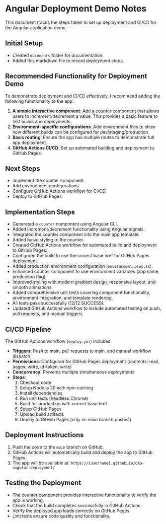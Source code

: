 # Angular Deployment Demo Notes

This document tracks the steps taken to set up deployment and CI/CD for the Angular application demo.

## Initial Setup
- Created `documents` folder for documentation.
- Added this markdown file to record deployment steps.

## Recommended Functionality for Deployment Demo
To demonstrate deployment and CI/CD effectively, I recommend adding the following functionality to the app:
1. **A simple interactive component**: Add a counter component that allows users to increment/decrement a value. This provides a basic feature to test builds and deployments.
2. **Environment-specific configurations**: Add environment files to show how different builds can be configured for dev/staging/production.
3. **Basic routing**: Ensure the app has multiple routes to demonstrate full app deployment.
4. **GitHub Actions CI/CD**: Set up automated building and deployment to GitHub Pages.

## Next Steps
- Implement the counter component.
- Add environment configurations.
- Configure GitHub Actions workflow for CI/CD.
- Deploy to GitHub Pages.

## Implementation Steps
- Generated a `counter` component using Angular CLI.
- Added increment/decrement functionality using Angular signals.
- Integrated the counter component into the main app template.
- Added basic styling to the counter.
- Created GitHub Actions workflow for automated build and deployment to GitHub Pages.
- Configured the build to use the correct base href for GitHub Pages deployment.
- Added production environment configuration (`environment.prod.ts`).
- Enhanced counter component to use environment variables (app name, production flag).
- Improved styling with modern gradient design, responsive layout, and smooth animations.
- Added comprehensive unit tests covering component functionality, environment integration, and template rendering.
- All tests pass successfully (12/12 SUCCESS).
- Updated GitHub Actions workflow to include automated testing on push, pull requests, and manual triggers.

## CI/CD Pipeline
The GitHub Actions workflow (`deploy.yml`) includes:
- **Triggers**: Push to main, pull requests to main, and manual workflow dispatch
- **Permissions**: Configured for GitHub Pages deployment (contents: read, pages: write, id-token: write)
- **Concurrency**: Prevents multiple simultaneous deployments
- **Steps**:
  1. Checkout code
  2. Setup Node.js 20 with npm caching
  3. Install dependencies
  4. Run unit tests (headless Chrome)
  5. Build for production with correct base href
  6. Setup GitHub Pages
  7. Upload build artifacts
  8. Deploy to GitHub Pages (only on main branch pushes)

## Deployment Instructions
1. Push the code to the `main` branch on GitHub.
2. GitHub Actions will automatically build and deploy the app to GitHub Pages.
3. The app will be available at: `https://[username].github.io/CAD-angular-deployment/`

## Testing the Deployment
- The counter component provides interactive functionality to verify the app is working.
- Check that the build completes successfully in GitHub Actions.
- Verify the deployed app loads correctly on GitHub Pages.
- Unit tests ensure code quality and functionality.
